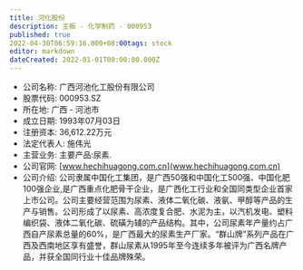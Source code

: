 ```yaml
---
title: 河化股份
description: 主板 - 化学制药 - 000953
published: true
2022-04-30T06:59:16.000+08:00tags: stock
editor: markdown
dateCreated: 2022-01-01T00:00:00.000Z
---
```


- 公司名称: 广西河池化工股份有限公司
- 股票代码: 000953.SZ
- 所在地: 广西 - 河池市
- 成立日期: 1993年07月03日
- 注册资本: 36,612.22万元
- 法定代表人: 施伟光
- 主营业务: 主要产品:尿素.
- 公司官网: [www.hechihuagong.com.cn](www.hechihuagong.com.cn)
- 公司介绍: 公司隶属中国化工集团，是广西50强和中国化工500强、中国化肥100强企业,是广西重点化肥骨干企业，是广西化工行业和全国同类型企业首家上市公司。公司主要经营范围为尿素、液体二氧化碳、液氨、甲醇等产品的生产与销售。公司形成了以尿素、高浓度复合肥、水泥为主，以汽机发电、塑料编织袋、液体二氧化碳、硫磺为辅的产品结构。其中，公司尿素年产量约占广西自产尿素总量的60%，是广西最大的尿素生产厂家。“群山牌”系列产品在广西及西南地区享有盛誉，群山尿素从1995年至今连续多年被评为广西名牌产品，并获全国同行业十佳品牌殊荣。


